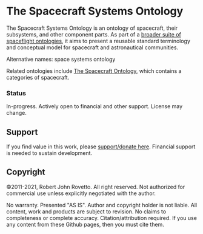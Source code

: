 # The Spacecraft Systems Ontology

The Spacecraft Systems Ontology is an ontology of spacecraft, their subsystems, and other component parts. As part of a [broader suite of spaceflight ontologies](https://purl.org/space-ontology), it aims to present a reusable standard terminology and conceptual model for spacecraft and astronautical communities. 

Alternative names: space systems ontology

Related ontologies include [The Spacecraft Ontology](https://github.com/rrovetto/The-Spaceflight-Ontology), which contains a categories of spacecraft.

### Status
In-progress. Actively open to financial and other support. 
License may change.

## Support
If you find value in this work, please [support/donate here](https://gogetfunding.com/knowledge-organization-services-ontology-terminology-metadata-concept-analysis/). Financial support is needed to sustain development.

## 

## Copyright
©2011-2021, Robert John Rovetto. All right reserved. Not authorized for commercial use unless explicitly negotiated with the author. 

No warranty. Presented "AS IS". Author and copyright holder is not liable. All content, work and products are subject to revision. No claims to completeness or complete accuracy. Citation/attribution required. If you use any content from these Github pages, then you must cite them.
